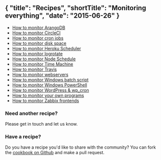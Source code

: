 {
  "title": "Recipes",
  "shortTitle": "Monitoring everything",
  "date": "2015-06-26"
}
---

- [How to monitor ArangoDB](arangodb.html)
- [How to monitor CircleCI](circleci_github.html)
- [How to monitor cron jobs](cron.html)
- [How to monitor disk space](disk_space.html)
- [How to monitor Heroku Scheduler](heroku_scheduler.html)
- [How to monitor logrotate](logrotate.html)
- [How to monitor Node Schedule](node_schedule.html)
- [How to monitor Time Machine](time_machine.html)
- [How to monitor Travis](travis_github.html)
- [How to monitor webservers](webserver.html)
- [How to monitor Windows batch script](windows_batch_script.html)
- [How to monitor Windows PowerShell](powershell.html)
- [How to monitor WordPress & wp_cron](wp_cron.html)
- [How to monitor your own programs](programmatic_kicks.html)
- [How to monitor Zabbix frontends](zabbix_frontend.html)

### Need another recipe?
Please get in touch and let us know.

### Have a recipe?
Do you have a recipe you'd like to share with the community? You can fork the [cookbook on Github](https://github.com/wdtio/wdt-recipes) and make a pull request.
